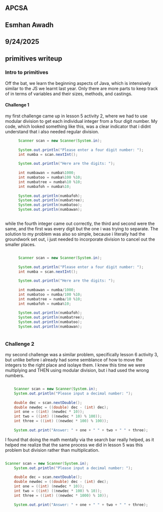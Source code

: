 ## APCSA
## Esmhan Awadh
## 9/24/2025
## primitives writeup 

### Intro to primitives 

Off the bat, we learn the beginning aspects of Java, which is intensively similar to the JS we learnt last year. Only there are more parts to keep track of in terms of variables and their sizes, methods, and castings. 

#### Challenge 1 

my first challenge came up in lesson 5 activity 2, where we had to use modular division to get each individual integer from a four digit number. My code, which looked something like this, was a clear indicator that i didnt understand that i also needed regular division. 

``` java
      Scanner scan = new Scanner(System.in);
      
      System.out.println("Please enter a four digit number: ");
      int numba = scan.nextInt(); 
      
      System.out.println("Here are the digits: ");
      
      int numbawan = numba%1000;
      int numbatoo = numba%100 %10; 
      int numbatree = numba%10 %10;
      int numbafoh = numba%10;
      
      System.out.println(numbafoh);
      System.out.println(numbatree);
      System.out.println(numbatoo);
      System.out.println(numbawan);
      
```

while the fourth integer came out correctly, the third and second were the same, and the first was every digit but the one i was trying to separate. The solution to my problem was also so simple, because i literally had the groundwork set out, i just needed to incorporate division to cancel out the smaller places. 

``` java

      Scanner scan = new Scanner(System.in);
      
      System.out.println("Please enter a four digit number: ");
      int numba = scan.nextInt(); 
      
      System.out.println("Here are the digits: ");
      
      int numbawan = numba/1000;
      int numbatoo = numba/100 %10; 
      int numbatree = numba/10 %10;
      int numbafoh = numba%10;
      
      System.out.println(numbafoh);
      System.out.println(numbatree);
      System.out.println(numbatoo);
      System.out.println(numbawan);
      

```

### Challenge 2

my second challenge was a similar problem, specifically lesson 6 activity 3, but unlike before i already had some semblance of how to move the integers to the right place and isolaye them. I knew this time we were multiplying and THEN using modular division, but i had used the wrong numbers. 

``` java

    Scanner scan = new Scanner(System.in);
    System.out.println("Please input a decimal number: ");
  
    double dec = scan.nextDouble();
    double newdec = ((double) dec - (int) dec);
    int one = ((int) (newdec * 10));
    int two = ((int) ((newdec * 10) % 100));
    int three = ((int) ((newdec * 100) % 100));
    
    System.out.print("Answer: " + one + " " + two + " " + three);

```

I found that doing the math mentally via the search bar really helped, as it helped me realize that the same process we did in lesson 5 was this problem but division rather than multiplication. 

``` java

Scanner scan = new Scanner(System.in);
    System.out.println("Please input a decimal number: ");
  
    double dec = scan.nextDouble();
    double newdec = ((double) dec - (int) dec);
    int one = ((int) (newdec * 10));
    int two = ((int) ((newdec * 100) % 10));
    int three = ((int) ((newdec * 1000) % 10));
    
    System.out.print("Answer: " + one + " " + two + " " + three);

```
